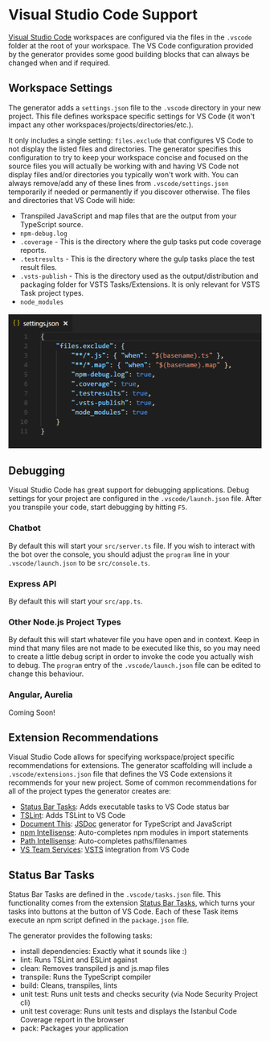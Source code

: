 # Visual Studio Code Support  
[Visual Studio Code][vscode-url] workspaces are configured via the files in the `.vscode` folder at the root of your workspace. The VS Code configuration provided by the generator provides some good building blocks that can always be changed when and if required.

## Workspace Settings
The generator adds a `settings.json` file to the `.vscode` directory in your new project. This file defines workspace specific settings for VS Code (it won't impact any other workspaces/projects/directories/etc.).

 It only includes a single setting: `files.exclude` that configures VS Code to not display the listed files and directories. The generator specifies this configuration to try to keep your workspace concise and focused on the source files you will actually be working with and having VS Code not display files and/or directories you typically won't work with. You can always remove/add any of these lines from `.vscode/settings.json` temporarily if needed or permanently if you discover otherwise. The files and directories that VS Code will hide:

- Transpiled JavaScript and map files that are the output from your TypeScript source. 
- `npm-debug.log`
- `.coverage` - This is the directory where the gulp tasks put code coverage reports. 
- `.testresults` - This is the directory where the gulp tasks place the test result files.
- `.vsts-publish` - This is the directory used as the output/distribution and packaging folder for VSTS Tasks/Extensions. It is only relevant for VSTS Task project types.
- `node_modules`  
  
![settings.json][vscode-settings-json-img]  

## Debugging  
Visual Studio Code has great support for debugging applications. Debug settings for your project are configured in the `.vscode/launch.json` file.
After you transpile your code, start debugging by hitting `F5`.  

### Chatbot  
By default this will start your `src/server.ts` file. If you wish to interact with the bot over the console, 
you should adjust the `program` line in your `.vscode/launch.json` to be `src/console.ts`.  

### Express API  
By default this will start your `src/app.ts`.  

### Other Node.js Project Types
By default this will start whatever file you have open and in context. Keep in mind that many files are not made to be executed like this, 
so you may need to create a little debug script in order to invoke the code you actually wish to debug. The `program` entry of the `.vscode/launch.json` 
file can be edited to change this behaviour.

### Angular, Aurelia  
Coming Soon!  
  
## Extension Recommendations
Visual Studio Code allows for specifying workspace/project specific recommendations for extensions. The generator scaffolding will include a `.vscode/extensions.json` file that defines the VS Code extensions it recommends for your new project. Some of common recommendations for all of the project types the generator creates are:  
  
  - [Status Bar Tasks][tasks-extension-url]: Adds executable tasks to VS Code status bar
  - [TSLint][tslint-extension-url]: Adds TSLint to VS Code  
  - [Document This][docthis-extension-url]: [JSDoc][jsdoc-url] generator for TypeScript and JavaScript
  - [npm Intellisense][npm-intellisense-extension-url]: Auto-completes npm modules in import statements
  - [Path Intellisense][path-intellisense-extension-url]: Auto-completes paths/filenames
  - [VS Team Services][team-extension-url]: [VSTS][vsts-url] integration from VS Code  
  
  
## Status Bar Tasks  
Status Bar Tasks are defined in the `.vscode/tasks.json` file. This functionality comes from the extension [Status Bar Tasks][tasks-extension-url], 
which turns your tasks into buttons at the button of VS Code. Each of these Task items execute an npm script defined in the `package.json` file.

The generator provides the following tasks:  

- install dependencies: Exactly what it sounds like :) 
- lint: Runs TSLint and ESLint against
- clean: Removes transpiled js and js.map files
- transpile: Runs the TypeScript compiler
- build: Cleans, transpiles, lints
- unit test: Runs unit tests and checks security (via Node Security Project cli)
- unit test coverage: Runs unit tests and displays the Istanbul Code Coverage report in the browser
- pack: Packages your application

[vscode-url]: https://code.visualstudio.com  
[tasks-extension-url]: https://marketplace.visualstudio.com/items?itemName=GuardRex.status-bar-tasks
[team-extension-url]: https://marketplace.visualstudio.com/items?itemName=ms-vsts.team
[tslint-extension-url]: https://marketplace.visualstudio.com/items?itemName=eg2.tslint
[docthis-extension-url]: https://marketplace.visualstudio.com/items?itemName=joelday.docthis
[path-intellisense-extension-url]: https://marketplace.visualstudio.com/items?itemName=christian-kohler.path-intellisense
[npm-intellisense-extension-url]: https://marketplace.visualstudio.com/items?itemName=christian-kohler.npm-intellisense
[jsdoc-url]: http://usejsdoc.org/about-getting-started.html
[vsts-url]: https://www.visualstudio.com/team-services/
[vscode-settings-json-img]: images/vscode-settings-json.png "VS Code Settings"